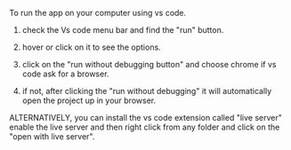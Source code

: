 To run the app on your computer using vs code.

1. check the Vs code menu bar and find the "run" button.

2. hover or click on it to see the options.

3. click on the "run without debugging button" and choose chrome if vs code ask for a browser.

4. if not, after clicking the "run without debugging" it will automatically open the project up in your browser.

ALTERNATIVELY, you can install the vs code extension called "live server"
enable the live server and then right click from any folder and click on the "open with live server".
